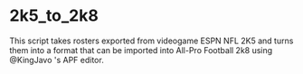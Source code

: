 # 2k5_to_2k8

This script takes rosters exported from videogame ESPN NFL 2K5 and turns them into a format that can be imported into All-Pro Football 2k8 using @KingJavo 's APF editor.
